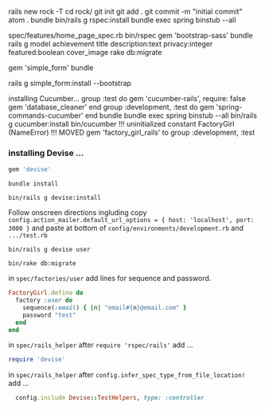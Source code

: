 rails new rock -T
cd rock/
git init
git add .
git commit -m "initial commit"
atom .
bundle
bin/rails g rspec:install
bundle exec spring binstub --all

spec/features/home_page_spec.rb
bin/rspec
gem 'bootstrap-sass'
bundle
rails g model achievement title description:text privacy:integer featured:boolean cover_image
rake db:migrate

gem 'simple_form'
bundle

rails g simple_form:install --bootstrap

installing Cucumber...
group :test do
  gem 'cucumber-rails', require: false
  gem 'database_cleaner'
end
group :development, :test do
  gem 'spring-commands-cucumber'
end
bundle
bundle exec spring binstub --all
bin/rails g cucumber:install
bin/cucumber
!!! uninitialized constant FactoryGirl (NameError)
!!! MOVED gem 'factory_girl_rails' to group :development, :test

### installing Devise ...

```ruby
gem 'devise'
```
```
bundle install
```
```
bin/rails g devise:install
```
Follow onscreen directions ingluding copy `config.action_mailer.default_url_options = { host: 'localhost', port: 3000 }` and paste at bottom of `config/environments/development.rb` and `.../test.rb`
```
bin/rails g devise user
```
```
bin/rake db:migrate
```
in `spec/factories/user` add lines for sequence and password.

```ruby
FactoryGirl.define do
  factory :user do
    sequence(:email) { |n| "email#{n}@email.com" }
    password "test"
  end
end
```

in `spec/rails_helper` after `require 'rspec/rails'` add ...

```ruby
require 'devise'
```

in `spec/rails_helper` after   `config.infer_spec_type_from_file_location!` add ...

```ruby
  config.include Devise::TestHelpers, type: :controller
```
